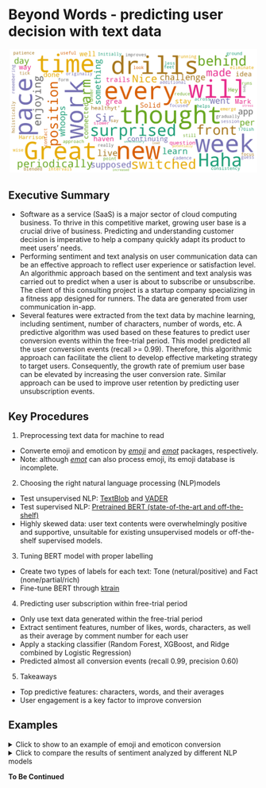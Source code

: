 # Beyond Words - predicting user decision with text data
<p align="center">
   <img src="word_cloud_1.png"  width="500"/> 
</p>  

## Executive Summary
  * Software as a service (SaaS) is a major sector of cloud computing business. To thrive in this competitive market, growing user base is a crucial drive of business. Predicting and understanding customer decision is imperative to help a company quickly adapt its product to meet users’ needs.  
  * Performing sentiment and text analysis on user communication data can be an effective approach to reflect user experience or satisfaction level. An algorithmic approach based on the sentiment and text analysis was carried out to predict when a user is about to subscribe or unsubscribe. The client of this consulting project is a startup company specializing in a fitness app designed for runners. The data are generated from user communication in-app.  
  * Several features were extracted from the text data by machine learning, including sentiment, number of characters, number of words, etc. A predictive algorithm was used based on these features to predict user conversion events within the free-trial period. This model predicted all the user conversion events (recall >= 0.99). Therefore, this algorithmic approach can facilitate the client to develop effective marketing strategy to target users. Consequently, the growth rate of premium user base can be elevated by increasing the user conversion rate. Similar approach can be used to improve user retention by predicting user unsubscription events.

## Key Procedures
1. Preprocessing text data for machine to read
 - Converte emoji and emoticon by [*emoji*](https://github.com/carpedm20/emoji/) and [*emot*](https://github.com/NeelShah18/emot) packages, respectively.
 - Note: although [*emot*](https://github.com/NeelShah18/emot) can also process emoji, its emoji database is incomplete.

2. Choosing the right natural language processing (NLP)models
 - Test unsupervised NLP: [TextBlob](https://textblob.readthedocs.io) and [VADER](https://www.nltk.org/_modules/nltk/sentiment/vader.html)
 - Test supervised NLP: [Pretrained BERT (state-of-the-art and off-the-shelf)](https://huggingface.co/transformers/main_classes/pipelines.html#transformers.pipeline)
 - Highly skewed data: user text contents were overwhelmingly positive and supportive, unsuitable for existing unsupervised models or off-the-shelf supervised models.
 
3. Tuning BERT model with proper labelling
 - Create two types of labels for each text: Tone (netural/positive) and Fact (none/partial/rich)
 - Fine-tune BERT through [ktrain](https://arxiv.org/abs/2004.10703)
 
4. Predicting user subscription within free-trial period
 - Only use text data generated within the free-trial period
 - Extract sentiment features, number of likes, words, characters, as well as their average by comment number for each user
 - Apply a stacking classifier (Random Forest, XGBoost, and Ridge combined by Logistic Regression)
 - Predicted almost all conversion events (recall 0.99, precision 0.60)

5. Takeaways 
 - Top predictive features: characters, words, and their averages
 - User engagement is a key factor to improve conversion

## Examples
 <details>
  <summary>Click to show to an example of emoji and emoticon conversion</summary>
 <p align="center"><img src="emo_convert.png" /></p>
</details>

 <details>
  <summary>Click to compare the results of sentiment analyzed by different NLP models</summary>
<p align="center"><img src="NLP_benchmark.PNG" /></p>
<p align="center"><b>NLP Models Performance Comparision</b>, OTS: off-the-shelf </p>
</details>


**To Be Continued**
